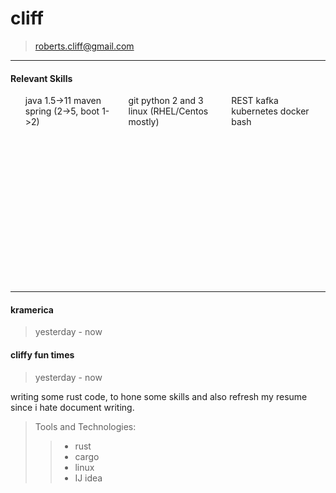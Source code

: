 <style 
  type="text/css" rel="stylesheet">
#limheight {
    height: 300px; /*your fixed height*/
    -webkit-column-count: 3;
       -moz-column-count: 3;
            column-count: 3; /*3 in those rules is just placeholder -- can be anything*/
}

#limheight li {
    display: inline-block; /*necessary*/
}
</style>
# cliff
> roberts.cliff@gmail.com

---
#### Relevant Skills
<ul id="limheight">

<li>java 1.5-&gt;11</li>
<li>maven</li>
<li>spring (2-&gt;5, boot 1-&gt;2)</li>
<li>git</li>
<li>python 2 and 3</li>
<li>linux (RHEL/Centos mostly)</li>
<li>REST</li>
<li>kafka</li>
<li>kubernetes</li>
<li>docker</li>
<li>bash</li>
</ul>


---
#### kramerica
> yesterday - now


#### cliffy fun times
>yesterday - now

writing some rust code, to hone some skills and also refresh my resume since i hate document writing.
>Tools and Technologies: 
>> - rust
>> - cargo
>> - linux
>> - IJ idea

